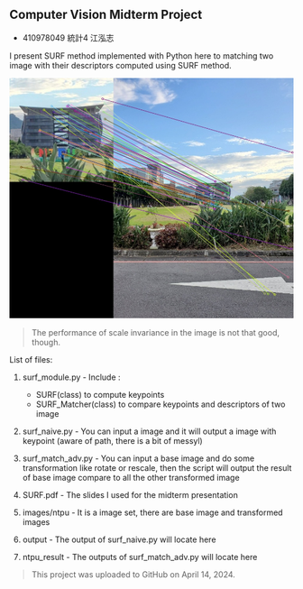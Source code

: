 ## Computer Vision Midterm Project
- 410978049 統計4 江泓志

I present SURF method implemented with Python here to matching two image with their descriptors computed using SURF method. 

![result_sample](ntpu_result/image_ntpu_library_match.jpg)
> The performance of scale invariance in the image is not that good, though.

List of files:
1. surf_module.py - Include :
   - SURF(class) to compute keypoints
   - SURF_Matcher(class) to compare keypoints and descriptors of two image  

2. surf_naive.py - You can input a image and it will output a image with keypoint (aware of path, there is a bit of messyl)


3. surf_match_adv.py - You can input a base image and do some transformation like rotate or rescale, then the script will output the result of base image compare to all the other transformed image 

4. SURF.pdf - The slides I used for the midterm presentation

5. images/ntpu - It is a image set, there are base image and transformed images

6. output - The output of surf_naive.py will locate here

7. ntpu_result - The outputs of surf_match_adv.py will locate here

> This project was uploaded to GitHub on April 14, 2024.
